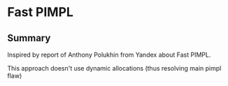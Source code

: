 # Fast PIMPL

## Summary

Inspired by report of Anthony Polukhin from Yandex about Fast PIMPL.

This approach doesn't use dynamic allocations (thus resolving main pimpl flaw)
